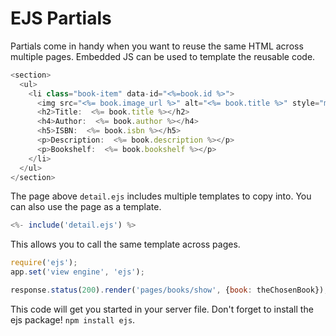 # EJS Partials

Partials come in handy when you want to reuse the same HTML across multiple pages. Embedded JS can be used to template the reusable code. 

```js
<section>
  <ul>
    <li class="book-item" data-id="<%=book.id %>">
      <img src="<%= book.image_url %>" alt="<%= book.title %>" style="max-height: 400px; width: 300px;">
      <h2>Title:  <%= book.title %></h2>
      <h4>Author:  <%= book.author %></h4>
      <h5>ISBN:  <%= book.isbn %></h5>
      <p>Description:  <%= book.description %></p>
      <p>Bookshelf:  <%= book.bookshelf %></p>
    </li>
  </ul>
</section>
```
The page above `detail.ejs` includes multiple templates to copy into. You can also use the page as a template.

```js
<%- include('detail.ejs') %>
```

This allows you to call the same template across pages.

```js
require('ejs');
app.set('view engine', 'ejs');

response.status(200).render('pages/books/show', {book: theChosenBook});
```
This code will get you started in your server file. Don't forget to install the ejs package! `npm install ejs`.
